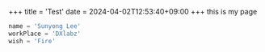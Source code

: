 +++
title = 'Test'
date = 2024-04-02T12:53:40+09:00
+++
this is my page

```python
name = 'Sunyong Lee'
workPlace = 'DXlabz'
wish = 'Fire'
```